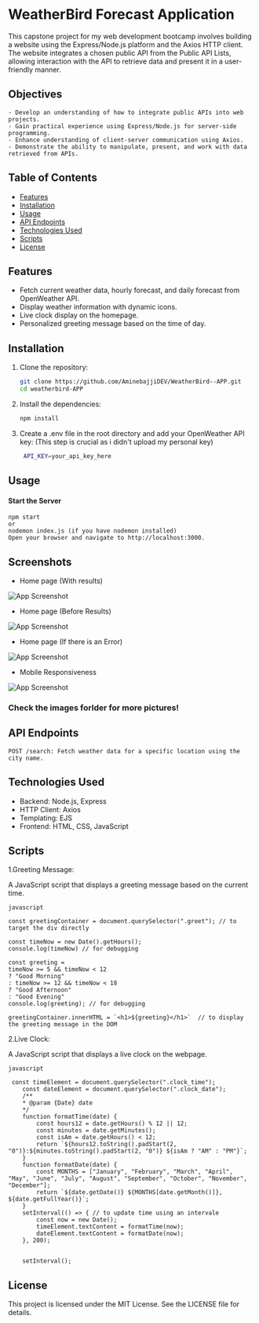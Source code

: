 # WeatherBird Forecast Application

This capstone project for my web development bootcamp involves building a website using the Express/Node.js platform and the Axios HTTP client. The website integrates a chosen public API from the Public API Lists, allowing interaction with the API to retrieve data and present it in a user-friendly manner.

## Objectives
    - Develop an understanding of how to integrate public APIs into web projects.    
    - Gain practical experience using Express/Node.js for server-side programming.    
    - Enhance understanding of client-server communication using Axios.
    - Demonstrate the ability to manipulate, present, and work with data retrieved from APIs.

## Table of Contents

- [Features](#features)
- [Installation](#installation)
- [Usage](#usage)
- [API Endpoints](#api-endpoints)
- [Technologies Used](#technologies-used)
- [Scripts](#scripts)
- [License](#license)

## Features

- Fetch current weather data, hourly forecast, and daily forecast from OpenWeather API.
- Display weather information with dynamic icons.
- Live clock display on the homepage.
- Personalized greeting message based on the time of day.

## Installation

1. Clone the repository:
   ```sh
   git clone https://github.com/AminebajjiDEV/WeatherBird--APP.git
   cd weatherbird-APP 
   
2. Install the dependencies:
   ```sh
   npm install

3. Create a .env file in the root directory and add your OpenWeather API key: (This step is crucial as i didn't upload my personal key)
   ```sh
    API_KEY=your_api_key_here

## Usage
   #### Start the Server
    npm start 
    or
    nodemon index.js (if you have nodemon installed)
    Open your browser and navigate to http://localhost:3000.

## Screenshots
- Home page (With results)
  
![App Screenshot](https://github.com/AminebajjiDEV/WeatherBird--APP/blob/main/public/images/Screenshot%202024-08-06%20at%2022-00-11%20WeatherBird.png)

- Home page (Before Results)

![App Screenshot](https://github.com/AminebajjiDEV/WeatherBird--APP/blob/main/public/images/Screenshot%202024-08-07%20at%2000-09-37%20WeatherBird.png)   

- Home page (If there is an Error)
  
![App Screenshot](https://github.com/AminebajjiDEV/WeatherBird--APP/blob/main/public/images/Screenshot%202024-08-07%20at%2000-00-42%20WeatherBird.png)

- Mobile Responsiveness
  
 ![App Screenshot](https://github.com/AminebajjiDEV/WeatherBird--APP/blob/main/public/images/Screenshot%202024-08-06%20at%2022-02-21%20WeatherBird.png) 

### Check the images forlder for more pictures!


## API Endpoints

    POST /search: Fetch weather data for a specific location using the city name.

## Technologies Used

- Backend: Node.js, Express
- HTTP Client: Axios
- Templating: EJS
- Frontend: HTML, CSS, JavaScript

## Scripts

1.Greeting Message:

A JavaScript script that displays a greeting message based on the current time.
```
javascript

const greetingContainer = document.querySelector(".greet"); // to target the div directly

const timeNow = new Date().getHours();
console.log(timeNow) // for debugging

const greeting = 
timeNow >= 5 && timeNow < 12 
? "Good Morning"
: timeNow >= 12 && timeNow < 18
? "Good Afternoon"
: "Good Evening"
console.log(greeting); // for debugging

greetingContainer.innerHTML = `<h1>${greeting}</h1>`  // to display the greeting message in the DOM
```

2.Live Clock:

A JavaScript script that displays a live clock on the webpage.
```
javascript

 const timeElement = document.querySelector(".clock_time");
    const dateElement = document.querySelector(".clock_date");    
    /** 
    * @param {Date} date
    */
    function formatTime(date) {
        const hours12 = date.getHours() % 12 || 12;
        const minutes = date.getMinutes();
        const isAm = date.getHours() < 12;
        return `${hours12.toString().padStart(2, "0")}:${minutes.toString().padStart(2, "0")} ${isAm ? "AM" : "PM"}`;
    }
    function formatDate(date) {
        const MONTHS = ["January", "February", "March", "April", "May", "June", "July", "August", "September", "October", "November", "December"];
        return `${date.getDate()} ${MONTHS[date.getMonth()]}, ${date.getFullYear()}`;
    }
    setInterval(() => { // to update time using an intervale 
        const now = new Date();
        timeElement.textContent = formatTime(now);
        dateElement.textContent = formatDate(now);
    }, 200);


    setInterval();
```

## License

This project is licensed under the MIT License. See the LICENSE file for details.
   
